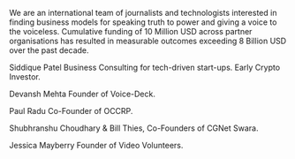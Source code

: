 We are an international team of journalists and technologists interested in finding business models for speaking truth to power and giving a voice to the voiceless. Cumulative funding of 10 Million USD across partner organisations has resulted in measurable outcomes exceeding 8 Billion USD over the past decade.


Siddique Patel Business Consulting for tech-driven start-ups. Early Crypto Investor.

Devansh Mehta Founder of Voice-Deck.

Paul Radu Co-Founder of OCCRP.

Shubhranshu Choudhary & Bill Thies, Co-Founders of CGNet Swara.

Jessica Mayberry Founder of Video Volunteers.
